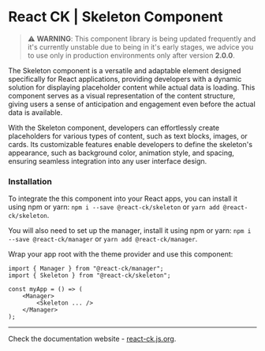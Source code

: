 # React CK | Skeleton Component

> :warning: **WARNING**: This component library is being updated frequently and it's currently unstable due to being in it's early stages, we advice you to use only in production environments only after version **2.0.0**.

The Skeleton component is a versatile and adaptable element designed specifically for React applications, providing developers with a dynamic solution for displaying placeholder content while actual data is loading. This component serves as a visual representation of the content structure, giving users a sense of anticipation and engagement even before the actual data is available.

With the Skeleton component, developers can effortlessly create placeholders for various types of content, such as text blocks, images, or cards. Its customizable features enable developers to define the skeleton's appearance, such as background color, animation style, and spacing, ensuring seamless integration into any user interface design.


### Installation 

To integrate the this component into your React apps, you can install it using npm or yarn: `npm i --save @react-ck/skeleton` or `yarn add @react-ck/skeleton`.

You will also need to set up the manager, install it using npm or yarn: `npm i --save @react-ck/manager` or `yarn add @react-ck/manager`.

Wrap your app root with the theme provider and use this component:

```tsx
import { Manager } from "@react-ck/manager";
import { Skeleton } from "@react-ck/skeleton";

const myApp = () => (
    <Manager>
        <Skeleton ... />
    </Manager>
);
```

<!-- storybook-ignore -->

---

Check the documentation website - [react-ck.js.org](https://react-ck.js.org).
